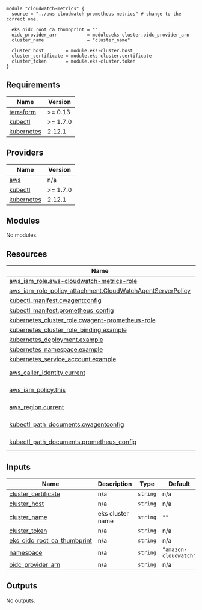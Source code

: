 ```
module "cloudwatch-metrics" {
  source = "../aws-cloudwatch-prometheus-metrics" # change to the correct one.

  eks_oidc_root_ca_thumbprint = ""
  oidc_provider_arn           = module.eks-cluster.oidc_provider_arn
  cluster_name                = "cluster_name"

  cluster_host        = module.eks-cluster.host
  cluster_certificate = module.eks-cluster.certificate
  cluster_token       = module.eks-cluster.token
}
```

<!-- BEGIN_TF_DOCS -->
## Requirements

| Name | Version |
|------|---------|
| <a name="requirement_terraform"></a> [terraform](#requirement\_terraform) | >= 0.13 |
| <a name="requirement_kubectl"></a> [kubectl](#requirement\_kubectl) | >= 1.7.0 |
| <a name="requirement_kubernetes"></a> [kubernetes](#requirement\_kubernetes) | 2.12.1 |

## Providers

| Name | Version |
|------|---------|
| <a name="provider_aws"></a> [aws](#provider\_aws) | n/a |
| <a name="provider_kubectl"></a> [kubectl](#provider\_kubectl) | >= 1.7.0 |
| <a name="provider_kubernetes"></a> [kubernetes](#provider\_kubernetes) | 2.12.1 |

## Modules

No modules.

## Resources

| Name | Type |
|------|------|
| [aws_iam_role.aws-cloudwatch-metrics-role](https://registry.terraform.io/providers/hashicorp/aws/latest/docs/resources/iam_role) | resource |
| [aws_iam_role_policy_attachment.CloudWatchAgentServerPolicy](https://registry.terraform.io/providers/hashicorp/aws/latest/docs/resources/iam_role_policy_attachment) | resource |
| [kubectl_manifest.cwagentconfig](https://registry.terraform.io/providers/gavinbunney/kubectl/latest/docs/resources/manifest) | resource |
| [kubectl_manifest.prometheus_config](https://registry.terraform.io/providers/gavinbunney/kubectl/latest/docs/resources/manifest) | resource |
| [kubernetes_cluster_role.cwagent-prometheus-role](https://registry.terraform.io/providers/hashicorp/kubernetes/2.12.1/docs/resources/cluster_role) | resource |
| [kubernetes_cluster_role_binding.example](https://registry.terraform.io/providers/hashicorp/kubernetes/2.12.1/docs/resources/cluster_role_binding) | resource |
| [kubernetes_deployment.example](https://registry.terraform.io/providers/hashicorp/kubernetes/2.12.1/docs/resources/deployment) | resource |
| [kubernetes_namespace.example](https://registry.terraform.io/providers/hashicorp/kubernetes/2.12.1/docs/resources/namespace) | resource |
| [kubernetes_service_account.example](https://registry.terraform.io/providers/hashicorp/kubernetes/2.12.1/docs/resources/service_account) | resource |
| [aws_caller_identity.current](https://registry.terraform.io/providers/hashicorp/aws/latest/docs/data-sources/caller_identity) | data source |
| [aws_iam_policy.this](https://registry.terraform.io/providers/hashicorp/aws/latest/docs/data-sources/iam_policy) | data source |
| [aws_region.current](https://registry.terraform.io/providers/hashicorp/aws/latest/docs/data-sources/region) | data source |
| [kubectl_path_documents.cwagentconfig](https://registry.terraform.io/providers/gavinbunney/kubectl/latest/docs/data-sources/path_documents) | data source |
| [kubectl_path_documents.prometheus_config](https://registry.terraform.io/providers/gavinbunney/kubectl/latest/docs/data-sources/path_documents) | data source |

## Inputs

| Name | Description | Type | Default | Required |
|------|-------------|------|---------|:--------:|
| <a name="input_cluster_certificate"></a> [cluster\_certificate](#input\_cluster\_certificate) | n/a | `string` | n/a | yes |
| <a name="input_cluster_host"></a> [cluster\_host](#input\_cluster\_host) | n/a | `string` | n/a | yes |
| <a name="input_cluster_name"></a> [cluster\_name](#input\_cluster\_name) | eks cluster name | `string` | `""` | no |
| <a name="input_cluster_token"></a> [cluster\_token](#input\_cluster\_token) | n/a | `string` | n/a | yes |
| <a name="input_eks_oidc_root_ca_thumbprint"></a> [eks\_oidc\_root\_ca\_thumbprint](#input\_eks\_oidc\_root\_ca\_thumbprint) | n/a | `string` | n/a | yes |
| <a name="input_namespace"></a> [namespace](#input\_namespace) | n/a | `string` | `"amazon-cloudwatch"` | no |
| <a name="input_oidc_provider_arn"></a> [oidc\_provider\_arn](#input\_oidc\_provider\_arn) | n/a | `string` | n/a | yes |

## Outputs

No outputs.
<!-- END_TF_DOCS -->